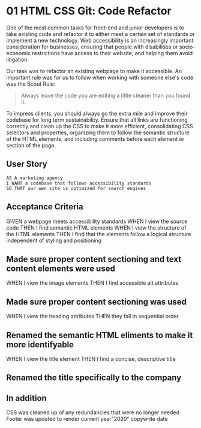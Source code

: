 # 01 HTML CSS Git: Code Refactor

One of the most common tasks for front-end and junior developers is to take existing code and refactor it to either meet a certain set of standards or implement a new technology. Web accessibility is an increasingly important consideration for businesses, ensuring that people with disabilities or socio-economic restrictions have access to their website, and helping them avoid litigation.

Our task was to refactor an existing webpage to make it accessible. An important rule was for us to follow when working with someone else's code was the Scout Rule:

> Always leave the code you are editing a little cleaner than you found it.

To impress clients, you should always go the extra mile and improve their codebase for long term sustainability. Ensure that all links are functioning correctly and clean up the CSS to make it more efficient, consolidating CSS selectors and properties, organizing them to follow the semantic structure of the HTML elements, and including comments before each element or section of the page.

## User Story

```
AS A marketing agency
I WANT a codebase that follows accessibility standards
SO THAT our own site is optimized for search engines
```

## Acceptance Criteria

GIVEN a webpage meets accessibility standards
WHEN I view the source code
THEN I find semantic HTML elements
WHEN I view the structure of the HTML elements
THEN I find that the elements follow a logical structure independent of styling and positioning
## Made sure proper content sectioning and text content elements were used

WHEN I view the image elements
THEN I find accessible alt attributes
## Made sure proper content sectioning was used

WHEN I view the heading attributes
THEN they fall in sequential order
## Renamed the semantic HTML eliments to make it more identifyable

WHEN I view the title element
THEN I find a concise, descriptive title
## Renamed the title specifically to the company


## In addition
CSS was cleaned up of any redundancies that were no longer needed
Footer was updated to render current year"2020" copywrite date

